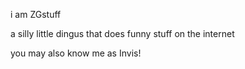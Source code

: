 i am ZGstuff

a silly little dingus that does funny stuff on the internet

you may also know me as Invis!
